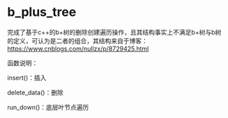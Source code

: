 # b_plus_tree
完成了基于c++的b+树的删除创建遍历操作，且其结构事实上不满足b+树与b树的定义，可认为是二者的组合，其结构来自于博客：https://www.cnblogs.com/nullzx/p/8729425.html

函数说明：

insert()：插入

delete_data()：删除

run_down()：底层叶节点遍历
